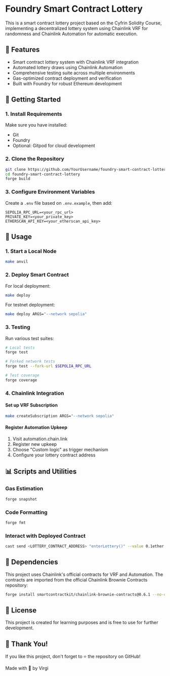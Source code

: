 # Foundry Smart Contract Lottery

This is a smart contract lottery project based on the Cyfrin Solidity Course, implementing a decentralized lottery system using Chainlink VRF for randomness and Chainlink Automation for automatic execution.

## 📌 Features

- Smart contract lottery system with Chainlink VRF integration
- Automated lottery draws using Chainlink Automation
- Comprehensive testing suite across multiple environments
- Gas-optimized contract deployment and verification
- Built with Foundry for robust Ethereum development

## 🚀 Getting Started

### 1. Install Requirements

Make sure you have installed:

- Git
- Foundry
- Optional: Gitpod for cloud development

### 2. Clone the Repository

```bash
git clone https://github.com/YourUsername/foundry-smart-contract-lottery.git
cd foundry-smart-contract-lottery
forge build
```

### 3. Configure Environment Variables

Create a `.env` file based on `.env.example`, then add:

```
SEPOLIA_RPC_URL=<your_rpc_url>
PRIVATE_KEY=<your_private_key>
ETHERSCAN_API_KEY=<your_etherscan_api_key>
```

## 🔧 Usage

### 1. Start a Local Node

```bash
make anvil
```

### 2. Deploy Smart Contract

For local deployment:

```bash
make deploy
```

For testnet deployment:

```bash
make deploy ARGS="--network sepolia"
```

### 3. Testing

Run various test suites:

```bash
# Local tests
forge test

# Forked network tests
forge test --fork-url $SEPOLIA_RPC_URL

# Test coverage
forge coverage
```

### 4. Chainlink Integration

#### Set up VRF Subscription

```bash
make createSubscription ARGS="--network sepolia"
```

#### Register Automation Upkeep

1. Visit automation.chain.link
2. Register new upkeep
3. Choose "Custom logic" as trigger mechanism
4. Configure your lottery contract address

## 📊 Scripts and Utilities

### Gas Estimation

```bash
forge snapshot
```

### Code Formatting

```bash
forge fmt
```

### Interact with Deployed Contract

```bash
cast send <LOTTERY_CONTRACT_ADDRESS> "enterLottery()" --value 0.1ether --private-key <PRIVATE_KEY> --rpc-url $SEPOLIA_RPC_URL
```

## 🔗 Dependencies

This project uses Chainlink's official contracts for VRF and Automation. The contracts are imported from the official Chainlink Brownie Contracts repository:

```bash
forge install smartcontractkit/chainlink-brownie-contracts@0.6.1 --no-commit
```

## 📜 License

This project is created for learning purposes and is free to use for further development.

## 💙 Thank You!

If you like this project, don't forget to ⭐ the repository on GitHub!

Made with 💖 by Virgi
